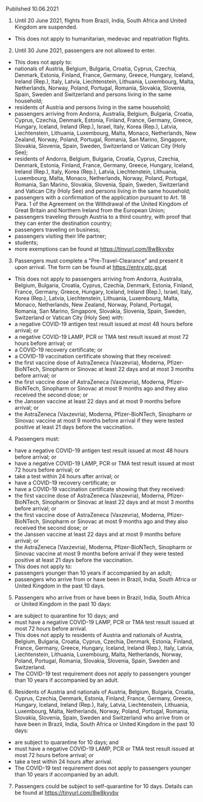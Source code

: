 Published 10.06.2021
1. Until 20 June 2021, flights from Brazil, India, South Africa and United Kingdom are suspended.
- This does not apply to humanitarian, medevac and repatriation flights.
2. Until 30 June 2021, passengers are not allowed to enter.
- This does not apply to:
- nationals of Austria, Belgium, Bulgaria, Croatia, Cyprus, Czechia, Denmark, Estonia, Finland, France, Germany, Greece, Hungary, Iceland, Ireland (Rep.), Italy, Latvia, Liechtenstein, Lithuania, Luxembourg, Malta, Netherlands, Norway, Poland, Portugal, Romania, Slovakia, Slovenia, Spain, Sweden and Switzerland and persons living in the same household;
- residents of Austria and persons living in the same household;
- passengers arriving from Andorra, Australia, Belgium, Bulgaria, Croatia, Cyprus, Czechia, Denmark, Estonia, Finland, France, Germany, Greece, Hungary, Iceland, Ireland (Rep.), Israel, Italy, Korea (Rep.), Latvia, Liechtenstein, Lithuania, Luxembourg, Malta, Monaco, Netherlands, New Zealand, Norway, Poland, Portugal, Romania, San Marino, Singapore, Slovakia, Slovenia, Spain, Sweden, Switzerland or Vatican City (Holy See);
- residents of Andorra, Belgium, Bulgaria, Croatia, Cyprus, Czechia, Denmark, Estonia, Finland, France, Germany, Greece, Hungary, Iceland, Ireland (Rep.), Italy, Korea (Rep.), Latvia, Liechtenstein, Lithuania, Luxembourg, Malta, Monaco, Netherlands, Norway, Poland, Portugal, Romania, San Marino, Slovakia, Slovenia, Spain, Sweden, Switzerland and Vatican City (Holy See) and persons living in the same household;
- passengers with a confirmation of the application pursuant to Art. 18 Para. 1 of the Agreement on the Withdrawal of the United Kingdom of Great Britain and Northern Ireland from the European Union;
- passengers traveling through Austria to a third country, with proof that they can enter the destination country;
- passengers traveling on business;
- passengers visiting their life partner;
- students;
- more exemptions can be found at <a href="https://tinyurl.com/8w8kyybv">https://tinyurl.com/8w8kyybv</a> 
3. Passengers must complete a "Pre-Travel-Clearance" and present it upon arrival. The form can be found at <a href="https://entry.ptc.gv.at">https://entry.ptc.gv.at</a> 
- This does not apply to passengers arriving from Andorra, Australia, Belgium, Bulgaria, Croatia, Cyprus, Czechia, Denmark, Estonia, Finland, France, Germany, Greece, Hungary, Iceland, Ireland (Rep.), Israel, Italy, Korea (Rep.), Latvia, Liechtenstein, Lithuania, Luxembourg, Malta, Monaco, Netherlands, New Zealand, Norway, Poland, Portugal, Romania, San Marino, Singapore, Slovakia, Slovenia, Spain, Sweden, Switzerland or Vatican City (Holy See) with:
- a negative COVID-19 antigen test result issued at most 48 hours before arrival; or
- a negative COVID-19 LAMP, PCR or TMA test result issued at most 72 hours before arrival; or
- a COVID-19 recovery certificate; or
- a COVID-19 vaccination certificate showing that they received:
- the first vaccine dose of AstraZeneca (Vaxzevria), Moderna, Pfizer-BioNTech, Sinopharm or Sinovac at least 22 days and at most 3 months before arrival; or
- the first vaccine dose of AstraZeneca (Vaxzevria), Moderna, Pfizer-BioNTech, Sinopharm or Sinovac at most 9 months ago and they also received the second dose; or
- the Janssen vaccine at least 22 days and at most 9 months before arrival; or
- the AstraZeneca (Vaxzevria), Moderna, Pfizer-BioNTech, Sinopharm or Sinovac vaccine at most 9 months before arrival if they were tested positive at least 21 days before the vaccination.
4. Passengers must:
- have a negative COVID-19 antigen test result issued at most 48 hours before arrival; or
- have a negative COVID-19 LAMP, PCR or TMA test result issued at most 72 hours before arrival; or
- take a test within 24 hours after arrival; or
- have a COVID-19 recovery certificate; or
- have a COVID-19 vaccination certificate showing that they received:
- the first vaccine dose of AstraZeneca (Vaxzevria), Moderna, Pfizer-BioNTech, Sinopharm or Sinovac at least 22 days and at most 3 months before arrival; or
- the first vaccine dose of AstraZeneca (Vaxzevria), Moderna, Pfizer-BioNTech, Sinopharm or Sinovac at most 9 months ago and they also received the second dose; or
- the Janssen vaccine at least 22 days and at most 9 months before arrival; or
- the AstraZeneca (Vaxzevria), Moderna, Pfizer-BioNTech, Sinopharm or Sinovac vaccine at most 9 months before arrival if they were tested positive at least 21 days before the vaccination.
- This does not apply to:
- passengers younger than 10 years if accompanied by an adult;
- passengers who arrive from or have been in Brazil, India, South Africa or United Kingdom in the past 10 days.
5. Passengers who arrive from or have been in Brazil, India, South Africa or United Kingdom in the past 10 days:
- are subject to quarantine for 10 days; and
- must have a negative COVID-19 LAMP, PCR or TMA test result issued at most 72 hours before arrival.
- This does not apply to residents of Austria and nationals of Austria, Belgium, Bulgaria, Croatia, Cyprus, Czechia, Denmark, Estonia, Finland, France, Germany, Greece, Hungary, Iceland, Ireland (Rep.), Italy, Latvia, Liechtenstein, Lithuania, Luxembourg, Malta, Netherlands, Norway, Poland, Portugal, Romania, Slovakia, Slovenia, Spain, Sweden and Switzerland.
- The COVID-19 test requirement does not apply to passengers younger than 10 years if accompanied by an adult.
6. Residents of Austria and nationals of Austria, Belgium, Bulgaria, Croatia, Cyprus, Czechia, Denmark, Estonia, Finland, France, Germany, Greece, Hungary, Iceland, Ireland (Rep.), Italy, Latvia, Liechtenstein, Lithuania, Luxembourg, Malta, Netherlands, Norway, Poland, Portugal, Romania, Slovakia, Slovenia, Spain, Sweden and Switzerland who arrive from or have been in Brazil, India, South Africa or United Kingdom in the past 10 days:
- are subject to quarantine for 10 days; and
- must have a negative COVID-19 LAMP, PCR or TMA test result issued at most 72 hours before arrival; or
- take a test within 24 hours after arrival.
- The COVID-19 test requirement does not apply to passengers younger than 10 years if accompanied by an adult.
7. Passengers could be subject to self-quarantine for 10 days. Details can be found at <a href="https://tinyurl.com/8w8kyybv">https://tinyurl.com/8w8kyybv</a> 

